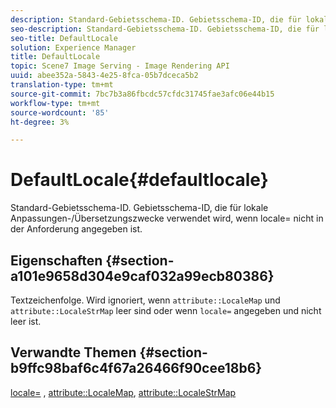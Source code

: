 ```yaml
---
description: Standard-Gebietsschema-ID. Gebietsschema-ID, die für lokale Anpassungen-/Übersetzungszwecke verwendet wird, wenn locale= nicht in der Anforderung angegeben ist.
seo-description: Standard-Gebietsschema-ID. Gebietsschema-ID, die für lokale Anpassungen-/Übersetzungszwecke verwendet wird, wenn locale= nicht in der Anforderung angegeben ist.
seo-title: DefaultLocale
solution: Experience Manager
title: DefaultLocale
topic: Scene7 Image Serving - Image Rendering API
uuid: abee352a-5843-4e25-8fca-05b7dceca5b2
translation-type: tm+mt
source-git-commit: 7bc7b3a86fbcdc57cfdc31745fae3afc06e44b15
workflow-type: tm+mt
source-wordcount: '85'
ht-degree: 3%

---
```



# DefaultLocale{#defaultlocale}

Standard-Gebietsschema-ID. Gebietsschema-ID, die für lokale Anpassungen-/Übersetzungszwecke verwendet wird, wenn locale= nicht in der Anforderung angegeben ist.

## Eigenschaften {#section-a101e9658d304e9caf032a99ecb80386}

Textzeichenfolge. Wird ignoriert, wenn `attribute::LocaleMap` und `attribute::LocaleStrMap` leer sind oder wenn `locale=` angegeben und nicht leer ist.

## Verwandte Themen {#section-b9ffc98baf6c4f67a26466f90cee18b6}

[locale=](../../../../../is-api/http-ref/image-serving-api-ref/c-http-protocol-reference/c-command-reference/r-locale.md#reference-8a846b2fbc004a12821b956ed3b25cfb) ,  [attribute::LocaleMap](../../../../../is-api/image-catalog/image-serving-api-ref/c-image-catalog-reference/c-attributes-reference/r-localemap.md#reference-49bbf598f8ea47c3a563755cef306318),  [attribute::LocaleStrMap](../../../../../is-api/image-catalog/image-serving-api-ref/c-image-catalog-reference/c-attributes-reference/r-localestrmap.md#reference-98c42070a4bc4baf92537132be2b5b1e)
